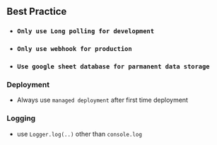 ## Best Practice

- ### `Only use Long polling for development`

- ### `Only use webhook for production`

- ### `Use google sheet database for parmanent data storage`

### Deployment

- Always use `managed deployment` after first time deployment

### Logging

- use `Logger.log(..)` other than `console.log`
